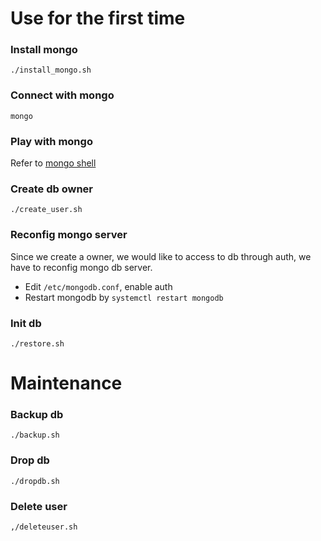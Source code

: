 # Use for the first time

### Install mongo
```
./install_mongo.sh
```

### Connect with mongo
```
mongo
```

### Play with mongo
Refer to [mongo shell](https://docs.mongodb.com/manual/mongo/)

### Create db owner 
```
./create_user.sh
```

### Reconfig mongo server

Since we create a owner, we would like to access to db through auth, we have to reconfig mongo db server.

* Edit `/etc/mongodb.conf`, enable auth
* Restart mongodb by `systemctl restart mongodb`


### Init db
```
./restore.sh
```

# Maintenance

### Backup db
```
./backup.sh
```

### Drop db
```
./dropdb.sh
```

### Delete user
```
,/deleteuser.sh
```
